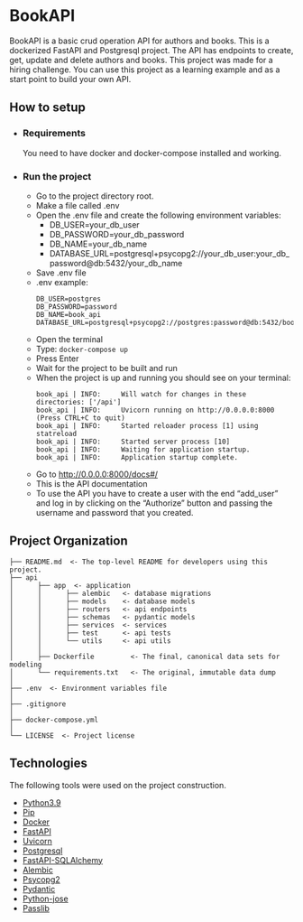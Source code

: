 # BookAPI
BookAPI is a basic crud operation API for authors and books. This is a dockerized FastAPI and Postgresql project. The API has endpoints to create, get, update and delete authors and books. This project was made for a hiring challenge. You can use this project as a learning example and as a start point to build your own API.

## How to setup
- ### Requirements
    You need to have docker and docker-compose installed and working.
- ### Run the project
  * Go to the project directory root.
  * Make a file called .env
  * Open the .env file and create the following environment variables: 
    * DB_USER=your_db_user
    * DB_PASSWORD=your_db_password
    * DB_NAME=your_db_name
    * DATABASE_URL=postgresql+psycopg2://your_db_user:your_db_password@db:5432/your_db_name
  * Save .env file
  * .env example:
    ```
    DB_USER=postgres
    DB_PASSWORD=password
    DB_NAME=book_api
    DATABASE_URL=postgresql+psycopg2://postgres:password@db:5432/book_api
    ```
  * Open the terminal
  * Type: 
    ``docker-compose up``
  * Press Enter
  * Wait for the project to be built and run
  * When the project is up and running you should see on your terminal:
    ```
    book_api | INFO:     Will watch for changes in these directories: ['/api']
    book_api | INFO:     Uvicorn running on http://0.0.0.0:8000 (Press CTRL+C to quit)
    book_api | INFO:     Started reloader process [1] using statreload
    book_api | INFO:     Started server process [10]
    book_api | INFO:     Waiting for application startup.
    book_api | INFO:     Application startup complete.
    ```
  * Go to http://0.0.0.0:8000/docs#/
  * This is the API documentation
  * To use the API you have to create a user with the end “add_user” and log in by clicking on the “Authorize” button and passing the username and password that you created.

## Project Organization
```
├── README.md  <- The top-level README for developers using this project.
├── api
│      ├── app  <- application 
│      │      ├── alembic   <- database migrations
│      │      ├── models    <- database models
│      │      ├── routers   <- api endpoints
│      │      ├── schemas   <- pydantic models
│      │      ├── services  <- services
│      │      ├── test      <- api tests
│      │      └── utils     <- api utils
│      │
│      ├── Dockerfile         <- The final, canonical data sets for modeling
│      └── requirements.txt   <- The original, immutable data dump
│
├── .env  <- Environment variables file
│
├── .gitignore
│
├── docker-compose.yml
│
└── LICENSE  <- Project license
```

## Technologies
The following tools were used on the project construction.
- [Python3.9](https://www.python.org/)
- [Pip](https://pypi.org/project/pip/)
- [Docker](https://www.docker.com/)
- [FastAPI](https://fastapi.tiangolo.com/)
- [Uvicorn](https://www.uvicorn.org/)  
- [Postgresql](https://www.postgresql.org/)
- [FastAPI-SQLAlchemy](https://pypi.org/project/FastAPI-SQLAlchemy/)
- [Alembic](https://pypi.org/project/alembic/)
- [Psycopg2](https://pypi.org/project/psycopg2/)
- [Pydantic](https://pydantic-docs.helpmanual.io/)
- [Python-jose](https://cryptography.io/en/latest/)
- [Passlib](https://passlib.readthedocs.io/en/stable/)